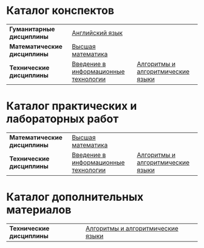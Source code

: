 # Каталог конспектов

|                               |                                      |                        |
|-------------------------------|--------------------------------------|------------------------|
| **Гуманитарные дисциплины**   | [Английский язык](https://github.com/BFI-2202/english_notes) | |
| **Математические дисциплины** | [Высшая математика](https://github.com/BFI-2202/higher_mathematics_notes) | |
| **Технические дисциплины**    | [Введение в информационные технологии](https://github.com/BFI-2202/informatics_notes) | [Алгоритмы и алгоритмические языки](https://github.com/BFI-2202/algorithms_notes) |

# Каталог практических и лабораторных работ

|                               |                                      |                        |
|-------------------------------|--------------------------------------|------------------------|
| **Математические дисциплины** | [Высшая математика](https://github.com/BFI-2202/higher_mathematics_studies) | |
| **Технические дисциплины**    | [Введение в информационные технологии](https://github.com/BFI-2202/informatics_studies) | [Алгоритмы и алгоритмические языки](https://github.com/BFI-2202/algorithms_notes) |

# Каталог дополнительных материалов

|                               |                                      |                        |                      |
|-------------------------------|--------------------------------------|------------------------|----------------------|
| **Технические дисциплины** | [Алгоритмы и алгоритмические языки](https://github.com/BFI-2202/algorithms_materials) | | |
